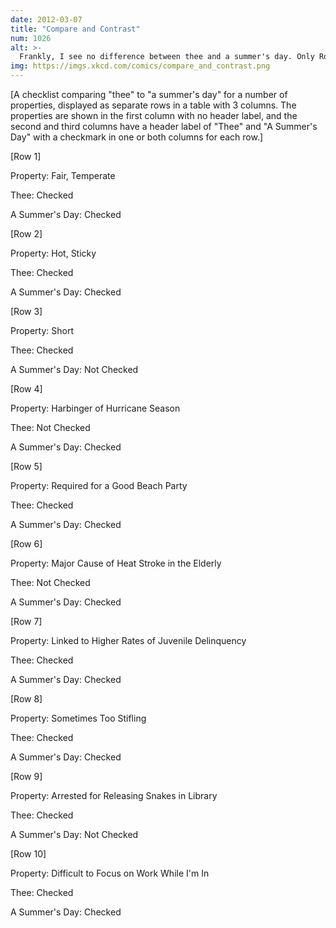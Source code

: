 ```yaml
---
date: 2012-03-07
title: "Compare and Contrast"
num: 1026
alt: >-
  Frankly, I see no difference between thee and a summer's day. Only Ron Paul offers a TRUE alternative!
img: https://imgs.xkcd.com/comics/compare_and_contrast.png
---
```

[A checklist comparing "thee" to "a summer's day" for a number of properties, displayed as separate rows in a table with 3 columns. The properties are shown in the first column with no header label, and the second and third columns have a header label of "Thee" and "A Summer's Day" with a checkmark in one or both columns for each row.]

[Row 1]

Property: Fair, Temperate

Thee: Checked

A Summer's Day: Checked

[Row 2]

Property: Hot, Sticky

Thee: Checked

A Summer's Day: Checked

[Row 3]

Property: Short

Thee: Checked

A Summer's Day: Not Checked

[Row 4]

Property: Harbinger of Hurricane Season

Thee: Not Checked

A Summer's Day: Checked

[Row 5]

Property: Required for a Good Beach Party

Thee: Checked

A Summer's Day: Checked

[Row 6]

Property: Major Cause of Heat Stroke in the Elderly

Thee: Not Checked

A Summer's Day: Checked

[Row 7]

Property: Linked to Higher Rates of Juvenile Delinquency

Thee: Checked

A Summer's Day: Checked

[Row 8]

Property: Sometimes Too Stifling

Thee: Checked

A Summer's Day: Checked

[Row 9]

Property: Arrested for Releasing Snakes in Library

Thee: Checked

A Summer's Day: Not Checked

[Row 10]

Property: Difficult to Focus on Work While I'm In

Thee: Checked

A Summer's Day: Checked